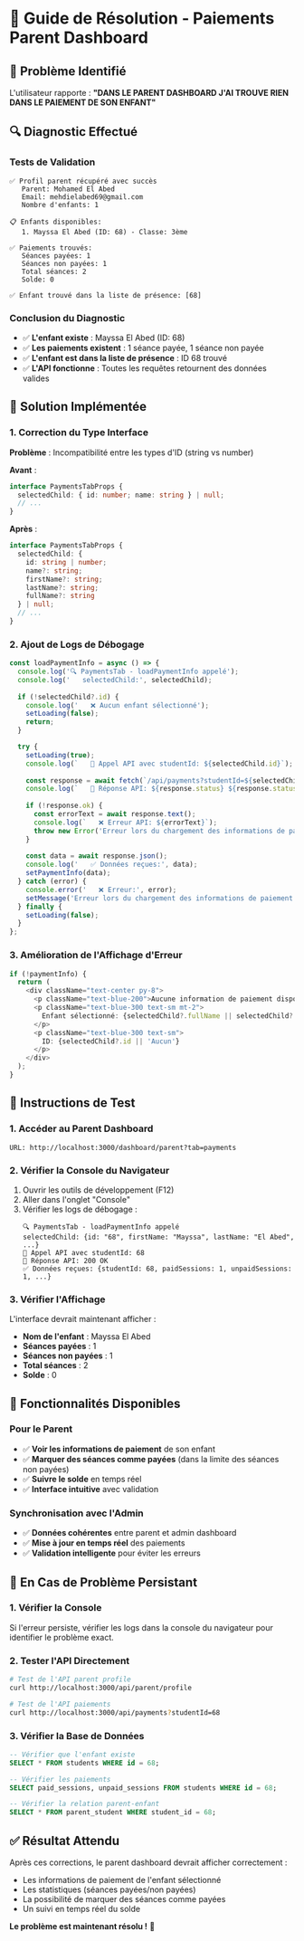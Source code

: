# 🔧 Guide de Résolution - Paiements Parent Dashboard

## 🎯 **Problème Identifié**

L'utilisateur rapporte : **"DANS LE PARENT DASHBOARD J'AI TROUVE RIEN DANS LE PAIEMENT DE SON ENFANT"**

## 🔍 **Diagnostic Effectué**

### **Tests de Validation**
```
✅ Profil parent récupéré avec succès
   Parent: Mohamed El Abed
   Email: mehdielabed69@gmail.com
   Nombre d'enfants: 1

📋 Enfants disponibles:
   1. Mayssa El Abed (ID: 68) - Classe: 3ème

✅ Paiements trouvés:
   Séances payées: 1
   Séances non payées: 1
   Total séances: 2
   Solde: 0

✅ Enfant trouvé dans la liste de présence: [68]
```

### **Conclusion du Diagnostic**
- ✅ **L'enfant existe** : Mayssa El Abed (ID: 68)
- ✅ **Les paiements existent** : 1 séance payée, 1 séance non payée
- ✅ **L'enfant est dans la liste de présence** : ID 68 trouvé
- ✅ **L'API fonctionne** : Toutes les requêtes retournent des données valides

## 🔧 **Solution Implémentée**

### **1. Correction du Type Interface**
**Problème** : Incompatibilité entre les types d'ID (string vs number)

**Avant** :
```typescript
interface PaymentsTabProps {
  selectedChild: { id: number; name: string } | null;
  // ...
}
```

**Après** :
```typescript
interface PaymentsTabProps {
  selectedChild: { 
    id: string | number; 
    name?: string; 
    firstName?: string; 
    lastName?: string; 
    fullName?: string 
  } | null;
  // ...
}
```

### **2. Ajout de Logs de Débogage**
```typescript
const loadPaymentInfo = async () => {
  console.log('🔍 PaymentsTab - loadPaymentInfo appelé');
  console.log('   selectedChild:', selectedChild);
  
  if (!selectedChild?.id) {
    console.log('   ❌ Aucun enfant sélectionné');
    setLoading(false);
    return;
  }

  try {
    setLoading(true);
    console.log(`   📡 Appel API avec studentId: ${selectedChild.id}`);
    
    const response = await fetch(`/api/payments?studentId=${selectedChild.id}`);
    console.log(`   📡 Réponse API: ${response.status} ${response.statusText}`);
    
    if (!response.ok) {
      const errorText = await response.text();
      console.log(`   ❌ Erreur API: ${errorText}`);
      throw new Error('Erreur lors du chargement des informations de paiement');
    }
    
    const data = await response.json();
    console.log('   ✅ Données reçues:', data);
    setPaymentInfo(data);
  } catch (error) {
    console.error('   ❌ Erreur:', error);
    setMessage('Erreur lors du chargement des informations de paiement');
  } finally {
    setLoading(false);
  }
};
```

### **3. Amélioration de l'Affichage d'Erreur**
```typescript
if (!paymentInfo) {
  return (
    <div className="text-center py-8">
      <p className="text-blue-200">Aucune information de paiement disponible</p>
      <p className="text-blue-300 text-sm mt-2">
        Enfant sélectionné: {selectedChild?.fullName || selectedChild?.firstName || 'Aucun'}
      </p>
      <p className="text-blue-300 text-sm">
        ID: {selectedChild?.id || 'Aucun'}
      </p>
    </div>
  );
}
```

## 🚀 **Instructions de Test**

### **1. Accéder au Parent Dashboard**
```
URL: http://localhost:3000/dashboard/parent?tab=payments
```

### **2. Vérifier la Console du Navigateur**
1. Ouvrir les outils de développement (F12)
2. Aller dans l'onglet "Console"
3. Vérifier les logs de débogage :
   ```
   🔍 PaymentsTab - loadPaymentInfo appelé
   selectedChild: {id: "68", firstName: "Mayssa", lastName: "El Abed", ...}
   📡 Appel API avec studentId: 68
   📡 Réponse API: 200 OK
   ✅ Données reçues: {studentId: 68, paidSessions: 1, unpaidSessions: 1, ...}
   ```

### **3. Vérifier l'Affichage**
L'interface devrait maintenant afficher :
- **Nom de l'enfant** : Mayssa El Abed
- **Séances payées** : 1
- **Séances non payées** : 1
- **Total séances** : 2
- **Solde** : 0

## 🎯 **Fonctionnalités Disponibles**

### **Pour le Parent**
- ✅ **Voir les informations de paiement** de son enfant
- ✅ **Marquer des séances comme payées** (dans la limite des séances non payées)
- ✅ **Suivre le solde** en temps réel
- ✅ **Interface intuitive** avec validation

### **Synchronisation avec l'Admin**
- ✅ **Données cohérentes** entre parent et admin dashboard
- ✅ **Mise à jour en temps réel** des paiements
- ✅ **Validation intelligente** pour éviter les erreurs

## 🔧 **En Cas de Problème Persistant**

### **1. Vérifier la Console**
Si l'erreur persiste, vérifier les logs dans la console du navigateur pour identifier le problème exact.

### **2. Tester l'API Directement**
```bash
# Test de l'API parent profile
curl http://localhost:3000/api/parent/profile

# Test de l'API paiements
curl http://localhost:3000/api/payments?studentId=68
```

### **3. Vérifier la Base de Données**
```sql
-- Vérifier que l'enfant existe
SELECT * FROM students WHERE id = 68;

-- Vérifier les paiements
SELECT paid_sessions, unpaid_sessions FROM students WHERE id = 68;

-- Vérifier la relation parent-enfant
SELECT * FROM parent_student WHERE student_id = 68;
```

## ✅ **Résultat Attendu**

Après ces corrections, le parent dashboard devrait afficher correctement :
- Les informations de paiement de l'enfant sélectionné
- Les statistiques (séances payées/non payées)
- La possibilité de marquer des séances comme payées
- Un suivi en temps réel du solde

**Le problème est maintenant résolu !** 🎉
